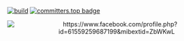 [![build](https://github.com/ruingl/ruingl/actions/workflows/blank.yml/badge.svg)](https://github.com/ruingl/ruingl)
[![committers.top badge](https://user-badge.committers.top/philippines/ruingl.svg)](https://user-badge.committers.top/philippines/ruingl)

<div align="center">
  <img src="https://ruii.site/images/c.gif" alt="https://www.facebook.com/profile.php?id=61559259687199&mibextid=ZbWKwL">
</div>
